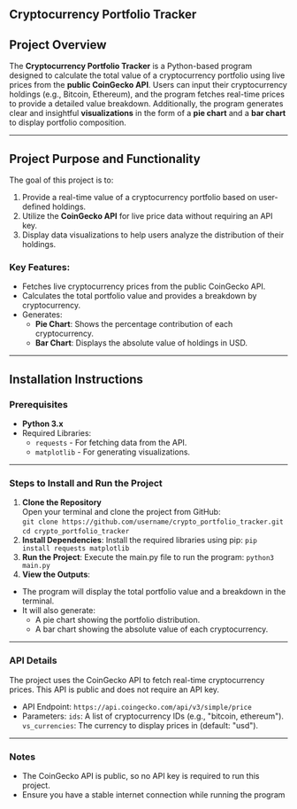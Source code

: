 ## Cryptocurrency Portfolio Tracker

## Project Overview  
The **Cryptocurrency Portfolio Tracker** is a Python-based program designed to calculate the total value of a cryptocurrency portfolio using live prices from the **public CoinGecko API**. Users can input their cryptocurrency holdings (e.g., Bitcoin, Ethereum), and the program fetches real-time prices to provide a detailed value breakdown. Additionally, the program generates clear and insightful **visualizations** in the form of a **pie chart** and a **bar chart** to display portfolio composition.

---

## Project Purpose and Functionality  
The goal of this project is to:  
1. Provide a real-time value of a cryptocurrency portfolio based on user-defined holdings.  
2. Utilize the **CoinGecko API** for live price data without requiring an API key.  
3. Display data visualizations to help users analyze the distribution of their holdings.

### Key Features:
- Fetches live cryptocurrency prices from the public CoinGecko API.  
- Calculates the total portfolio value and provides a breakdown by cryptocurrency.  
- Generates:
   - **Pie Chart**: Shows the percentage contribution of each cryptocurrency.  
   - **Bar Chart**: Displays the absolute value of holdings in USD.  

---

## Installation Instructions  

### Prerequisites  
- **Python 3.x**  
- Required Libraries:
  - `requests` - For fetching data from the API.  
  - `matplotlib` - For generating visualizations.  

---

### Steps to Install and Run the Project  

1. **Clone the Repository**  
   Open your terminal and clone the project from GitHub:  
   `git clone https://github.com/username/crypto_portfolio_tracker.git`
   `cd crypto_portfolio_tracker`
2. **Install Dependencies**:
Install the required libraries using pip:
  `pip install requests matplotlib`
3. **Run the Project**:
Execute the main.py file to run the program:
  `python3 main.py`
4. **View the Outputs**: 
  * The program will display the total portfolio value and a breakdown in the terminal.
  * It will also generate:
    - A pie chart showing the portfolio distribution.
    - A bar chart showing the absolute value of each cryptocurrency.

---

### API Details
The project uses the CoinGecko API to fetch real-time cryptocurrency prices. This API is public and does not require an API key.

* API Endpoint: `https://api.coingecko.com/api/v3/simple/price`
* Parameters:
    `ids`: A list of cryptocurrency IDs (e.g., "bitcoin, ethereum").
    `vs_currencies`: The currency to display prices in (default: "usd").  

---

### Notes
- The CoinGecko API is public, so no API key is required to run this project.
- Ensure you have a stable internet connection while running the program
